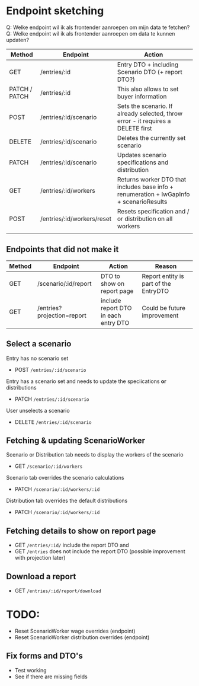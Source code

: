 # Endpoint sketching

Q: Welke endpoint wil ik als frontender aanroepen om mijn data te fetchen?
Q: Welke endpoint wil ik als frontender aanroepen om data te kunnen updaten?

| Method        | Endpoint                   | Action                                                                                  |
| ------------- | -------------------------- | --------------------------------------------------------------------------------------- |
| GET           | /entries/:id               | Entry DTO + including Scenario DTO (+ report DTO?)                                      |
| PATCH / PATCH | /entries/:id               | This also allows to set buyer information                                               |
| POST          | /entries/:id/scenario      | Sets the scenario. If already selected, throw error - it requires a DELETE first        |
| DELETE        | /entries/:id/scenario      | Deletes the currently set scenario                                                      |
| PATCH         | /entries/:id/scenario      | Updates scenario specifications and distribution                                        |
| GET           | /entries/:id/workers       | Returns worker DTO that includes base info + renumeration + lwGapInfo + scenarioResults |
| POST          | /entries/:id/workers/reset | Resets specification and / or distribution on all workers                               |
|               |                            |                                                                                         |

## Endpoints that did not make it

| Method | Endpoint                   | Action                               | Reason                                |
| ------ | -------------------------- | ------------------------------------ | ------------------------------------- |
| GET    | /scenario/:id/report       | DTO to show on report page           | Report entity is part of the EntryDTO |
| GET    | /entries?projection=report | include report DTO in each entry DTO | Could be future improvement           |

## Select a scenario

Entry has no scenario set

-   POST `/entries/:id/scenario`

Entry has a scenario set and needs to update the speciications **or** distributions

-   PATCH `/entries/:id/scenario`

User unselects a scenario

-   DELETE `/entries/:id/scenario`

## Fetching & updating ScenarioWorker

Scenario or Distribution tab needs to display the workers of the scenario

-   GET `/scenario/:id/workers`

Scenario tab overrides the scenario calculations

-   PATCH `/scenario/:id/workers/:id`

Distribution tab overrides the default distributions

-   PATCH `/scenario/:id/workers/:id`

## Fetching details to show on report page

-   GET `/entries/:id/` include the report DTO
    and
-   GET `/entries` does not include the report DTO (possible improvement with projection later)

## Download a report

-   GET `/entries/:id/report/download`

# TODO:

-   Reset ScenarioWorker wage overrides (endpoint)
-   Reset ScenarioWorker distribution overrides (endpoint)

## Fix forms and DTO's

-   Test working
-   See if there are missing fields

